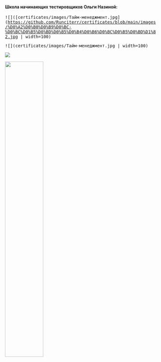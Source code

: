 #### Школа начинающих тестировщиков Ольги Назиной:
<kbd>![]([certificates/images/Тайм-менеджмент.jpg](https://github.com/Runciterr/certificates/blob/main/images/%D0%A2%D0%B0%D0%B9%D0%BC-%D0%BC%D0%B5%D0%BD%D0%B5%D0%B4%D0%B6%D0%BC%D0%B5%D0%BD%D1%82.jpg | width=100)</kbd>

<kbd>![](certificates/images/Тайм-менеджмент.jpg | width=100)</kbd>

<kbd>![](certificates/images/Тайм-менеджмент.jpg)</kbd>

<img src="https://https://github.com/Runciterr/certificates/blob/main/images/%D0%A2%D0%B0%D0%B9%D0%BC-%D0%BC%D0%B5%D0%BD%D0%B5%D0%B4%D0%B6%D0%BC%D0%B5%D0%BD%D1%82.jpg" width=50% height=50%>
